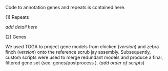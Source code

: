 Code to annotation genes and repeats is contained here. 

(1) Repeats

*add detail here*

(2) Genes

We used TOGA to project gene models from chicken (*version*) and zebra finch (*version*) onto the reference scrub jay assembly. 
Subsequently, custom scripts were used to merge redundant models and produce a final, filtered gene set (see: genes/postprocess ). (*add order of scripts*)